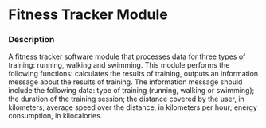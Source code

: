 # Fitness Tracker Module

### Description
A fitness tracker software module that processes data for three types of training: running, walking and swimming. This module performs the following functions: calculates the results of training, outputs an information message about the results of training. The information message should include the following data: type of training (running, walking or swimming); the duration of the training session; the distance covered by the user, in kilometers; average speed over the distance, in kilometers per hour; energy consumption, in kilocalories.
